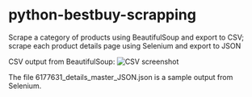 # python-bestbuy-scrapping
Scrape a category of products using BeautifulSoup and export to CSV; scrape each product details page using Selenium and export to JSON

CSV output from BeautifulSoup:
![CSV screenshot](https://github.com/swagatobhaskar/python-bestbuy-scrapping/blob/master/image.png)

The file 6177631_details_master_JSON.json is a sample output from Selenium.
